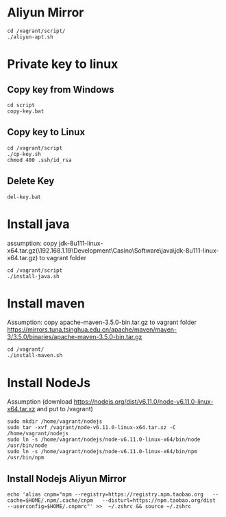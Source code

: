 
# Aliyun Mirror
````
cd /vagrant/script/
./aliyun-apt.sh
````

 
# Private key to linux
## Copy key from Windows
````
cd script
copy-key.bat
````

## Copy key to Linux

````
cd /vagrant/script
./cp-key.sh
chmod 400 .ssh/id_rsa
````

## Delete Key
````
del-key.bat
````

# Install java
assumption: copy jdk-8u111-linux-x64.tar.gz(\\192.168.1.19\Development\Casino\Software\java\jdk-8u111-linux-x64.tar.gz) to vagrant folder
````
cd /vagrant/script
./install-java.sh
````


# Install maven
Assumption: copy apache-maven-3.5.0-bin.tar.gz to vagrant folder
https://mirrors.tuna.tsinghua.edu.cn/apache/maven/maven-3/3.5.0/binaries/apache-maven-3.5.0-bin.tar.gz
````
cd /vagrant/
./install-maven.sh
````


# Install NodeJs
Assumption (download https://nodejs.org/dist/v6.11.0/node-v6.11.0-linux-x64.tar.xz and put to /vagrant)

````
sudo mkdir /home/vagrant/nodejs
sudo tar -xvf /vagrant/node-v6.11.0-linux-x64.tar.xz -C /home/vagrant/nodejs
sudo ln -s /home/vagrant/nodejs/node-v6.11.0-linux-x64/bin/node /usr/bin/node
sudo ln -s /home/vagrant/nodejs/node-v6.11.0-linux-x64/bin/npm /usr/bin/npm
````

## Install Nodejs Aliyun Mirror
````
echo 'alias cnpm="npm --registry=https://registry.npm.taobao.org   --cache=$HOME/.npm/.cache/cnpm   --disturl=https://npm.taobao.org/dist   --userconfig=$HOME/.cnpmrc"' >>  ~/.zshrc && source ~/.zshrc
````




